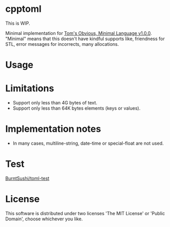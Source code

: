 # cpptoml
This is WIP.

Minimal implementation for [Tom's Obvious, Minimal Language v1.0.0](https://toml.io/en/v1.0.0).
"Minimal" means that this doesn't have kindful supports like, friendness for STL, error messages for incorrects, many allocations.

# Usage

# Limitations

- Support only less than 4G bytes of text.
- Support only less than 64K bytes elements (keys or values).

# Implementation notes

- In many cases, multiline-string, date-time or special-float are not used.

# Test

[BurntSushi/toml-test](https://github.com/BurntSushi/toml-test)

# License
This software is distributed under two licenses 'The MIT License' or 'Public Domain', choose whichever you like.


